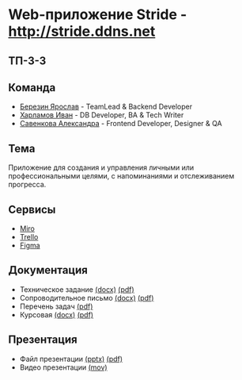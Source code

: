 # Web-приложение Stride - http://stride.ddns.net

## ТП-3-3

## Команда
* [Березин Ярослав](https://github.com/BerezinYaroslav) - TeamLead & Backend Developer
* [Харламов Иван](https://github.com/AlataO) - DB Developer, BA & Tech Writer
* [Савенкова Александра](https://github.com/SavenkovaAV) - Frontend Developer, Designer & QA

## Тема
Приложение для создания и управления личными или профессиональными целями, с напоминаниями и отслеживанием прогресса.

## Сервисы
* [Miro](https://miro.com/app/board/uXjVNtOOQng=/?share_link_id=356789673225)
* [Trello](https://trello.com/b/2fJrJrV9/tasks)
* [Figma](https://www.figma.com/file/3AqyAoOnwmc4WDSCV06Cx2/Stride?type=design&node-id=0%3A1&mode=design&t=HycYFbVYKflqyUJv-1)

## Документация
* Техническое задание [(docx)](https://github.com/BerezinYaroslav/tp_project/blob/master/documentation/TP_TZ.docx) [(pdf)](https://github.com/BerezinYaroslav/tp_project/blob/master/documentation/TP_TZ.pdf)
* Сопроводительное письмо [(docx)](https://github.com/BerezinYaroslav/tp_project/blob/master/documentation/Soprovoditelnoe_pismo.docx) [(pdf)](https://github.com/BerezinYaroslav/tp_project/blob/master/documentation/Soprovoditelnoe_pismo.pdf)
* Перечень задач [(pdf)](https://github.com/BerezinYaroslav/tp_project/blob/master/documentation/%D0%9F%D0%B5%D1%80%D0%B5%D1%87%D0%B5%D0%BD%D1%8C%20%D0%B7%D0%B0%D0%B4%D0%B0%D1%87.pdf)
* Курсовая [(docx)](https://github.com/BerezinYaroslav/tp_project/blob/master/documentation/Курсовая.docx) [(pdf)](https://github.com/BerezinYaroslav/tp_project/blob/master/documentation/Курсовая.pdf)

## Презентация
* Файл презентации [(pptx)](https://github.com/BerezinYaroslav/tp_project/blob/master/presentation/Stride.pptx) [(pdf)](https://github.com/BerezinYaroslav/tp_project/blob/master/presentation/Stride.pdf)
* Видео презентации [(mov)](https://drive.google.com/file/d/1IURGl1AyIPHWT1BPiaZO87-Ok8Van2IW/view?usp=sharing)
